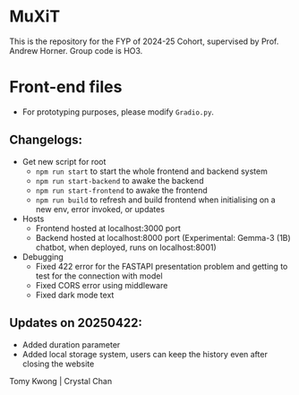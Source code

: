 # MuXiT
This is the repository for the FYP of 2024-25 Cohort, supervised by Prof. Andrew Horner. Group code is HO3.

# Front-end files
- For prototyping purposes, please modify ```Gradio.py```.

## Changelogs:
- Get new script for root
  - `npm run start` to start the whole frontend and backend system
  - `npm run start-backend` to awake the backend 
  - `npm run start-frontend` to awake the frontend 
  - `npm run build` to refresh and build frontend when initialising on a new env, error invoked, or updates
- Hosts
  - Frontend hosted at localhost:3000 port
  - Backend hosted at localhost:8000 port (Experimental: Gemma-3 (1B) chatbot, when deployed, runs on localhost:8001)
- Debugging
  - Fixed 422 error for the FASTAPI presentation problem and getting to test for the connection with model
  - Fixed CORS error using middleware
  - Fixed dark mode text

## Updates on 20250422:
- Added duration parameter
- Added local storage system, users can keep the history even after closing the website

Tomy Kwong | Crystal Chan
